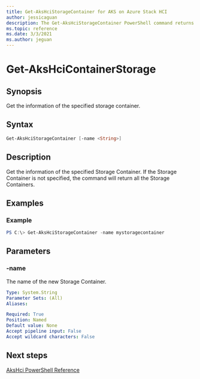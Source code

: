 ```yaml
---
title: Get-AksHciStorageContainer for AKS on Azure Stack HCI
author: jessicaguan
description: The Get-AksHciStorageContainer PowerShell command returns the Storage Container name and location for the specified Storage Container
ms.topic: reference
ms.date: 3/3/2021
ms.author: jeguan
---
```


# Get-AksHciContainerStorage

## Synopsis
Get the information of the specified storage container.

## Syntax

```powershell
Get-AksHciStorageContainer [-name <String>]
```

## Description
Get the information of the specified Storage Container. If the Storage Container is not specified, the command will return all the Storage Containers.

## Examples

### Example
```powershell
PS C:\> Get-AksHciStorageContainer -name mystoragecontainer
```

## Parameters

### -name
The name of the new Storage Container. 

```yaml
Type: System.String
Parameter Sets: (All)
Aliases:

Required: True
Position: Named
Default value: None
Accept pipeline input: False
Accept wildcard characters: False
```
## Next steps

[AksHci PowerShell Reference](index.md)